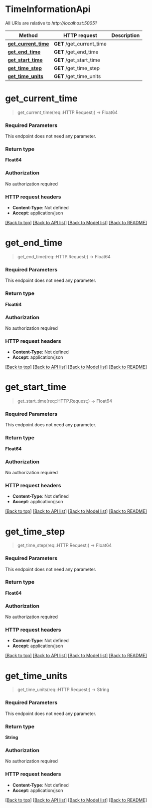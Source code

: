 # TimeInformationApi

All URIs are relative to *http://localhost:50051*

Method | HTTP request | Description
------------- | ------------- | -------------
[**get_current_time**](TimeInformationApi.md#get_current_time) | **GET** /get_current_time | 
[**get_end_time**](TimeInformationApi.md#get_end_time) | **GET** /get_end_time | 
[**get_start_time**](TimeInformationApi.md#get_start_time) | **GET** /get_start_time | 
[**get_time_step**](TimeInformationApi.md#get_time_step) | **GET** /get_time_step | 
[**get_time_units**](TimeInformationApi.md#get_time_units) | **GET** /get_time_units | 


# **get_current_time**
> get_current_time(req::HTTP.Request;) -> Float64



### Required Parameters
This endpoint does not need any parameter.

### Return type

**Float64**

### Authorization

No authorization required

### HTTP request headers

 - **Content-Type**: Not defined
 - **Accept**: application/json

[[Back to top]](#) [[Back to API list]](../README.md#documentation-for-api-endpoints) [[Back to Model list]](../README.md#documentation-for-models) [[Back to README]](../README.md)

# **get_end_time**
> get_end_time(req::HTTP.Request;) -> Float64



### Required Parameters
This endpoint does not need any parameter.

### Return type

**Float64**

### Authorization

No authorization required

### HTTP request headers

 - **Content-Type**: Not defined
 - **Accept**: application/json

[[Back to top]](#) [[Back to API list]](../README.md#documentation-for-api-endpoints) [[Back to Model list]](../README.md#documentation-for-models) [[Back to README]](../README.md)

# **get_start_time**
> get_start_time(req::HTTP.Request;) -> Float64



### Required Parameters
This endpoint does not need any parameter.

### Return type

**Float64**

### Authorization

No authorization required

### HTTP request headers

 - **Content-Type**: Not defined
 - **Accept**: application/json

[[Back to top]](#) [[Back to API list]](../README.md#documentation-for-api-endpoints) [[Back to Model list]](../README.md#documentation-for-models) [[Back to README]](../README.md)

# **get_time_step**
> get_time_step(req::HTTP.Request;) -> Float64



### Required Parameters
This endpoint does not need any parameter.

### Return type

**Float64**

### Authorization

No authorization required

### HTTP request headers

 - **Content-Type**: Not defined
 - **Accept**: application/json

[[Back to top]](#) [[Back to API list]](../README.md#documentation-for-api-endpoints) [[Back to Model list]](../README.md#documentation-for-models) [[Back to README]](../README.md)

# **get_time_units**
> get_time_units(req::HTTP.Request;) -> String



### Required Parameters
This endpoint does not need any parameter.

### Return type

**String**

### Authorization

No authorization required

### HTTP request headers

 - **Content-Type**: Not defined
 - **Accept**: application/json

[[Back to top]](#) [[Back to API list]](../README.md#documentation-for-api-endpoints) [[Back to Model list]](../README.md#documentation-for-models) [[Back to README]](../README.md)

